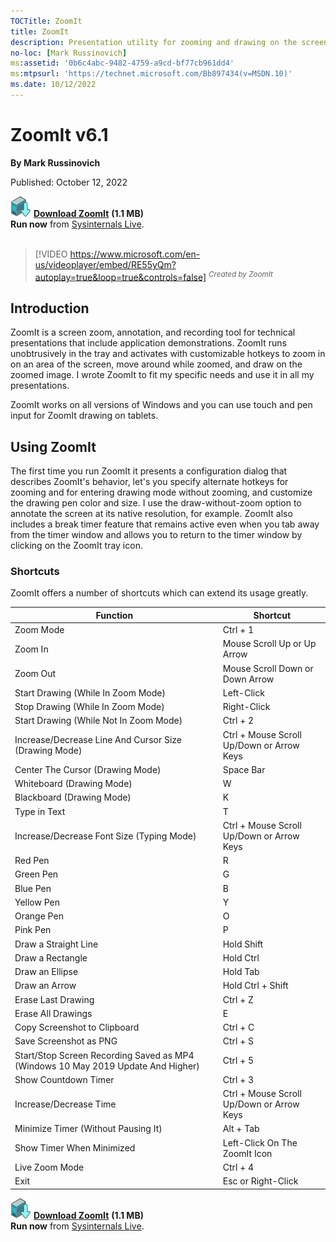 ```yaml
--- 
TOCTitle: ZoomIt
title: ZoomIt
description: Presentation utility for zooming and drawing on the screen.
no-loc: [Mark Russinovich]
ms:assetid: '0b6c4abc-9482-4759-a9cd-bf77cb961dd4'
ms:mtpsurl: 'https://technet.microsoft.com/Bb897434(v=MSDN.10)'
ms.date: 10/12/2022
---
```


# ZoomIt v6.1

**By Mark Russinovich**

Published: October 12, 2022

[![Download](media/shared/Download_sm.png)](https://download.sysinternals.com/files/ZoomIt.zip) [**Download ZoomIt**](https://download.sysinternals.com/files/ZoomIt.zip) **(1.1 MB)**  
**Run now** from [Sysinternals Live](https://live.sysinternals.com/ZoomIt.exe).
<br><br>
> [!VIDEO https://www.microsoft.com/en-us/videoplayer/embed/RE55yQm?autoplay=true&loop=true&controls=false]
<sup>*Created by ZoomIt*</sup>

## Introduction

ZoomIt is a screen zoom, annotation, and recording tool for technical presentations
that include application demonstrations. ZoomIt runs unobtrusively in
the tray and activates with customizable hotkeys to zoom in on an area
of the screen, move around while zoomed, and draw on the zoomed image. I
wrote ZoomIt to fit my specific needs and use it in all my
presentations.

ZoomIt works on all versions of Windows and you can use touch and pen input for
ZoomIt drawing on tablets.  

## Using ZoomIt

The first time you run ZoomIt it presents a configuration dialog that
describes ZoomIt's behavior, let's you specify alternate hotkeys for
zooming and for entering drawing mode without zooming, and customize the
drawing pen color and size. I use the draw-without-zoom option to
annotate the screen at its native resolution, for example. ZoomIt also
includes a break timer feature that remains active even when you tab
away from the timer window and allows you to return to the timer window
by clicking on the ZoomIt tray icon.  
  
### Shortcuts

ZoomIt offers a number of shortcuts which can extend its usage greatly.

|  Function | Shortcut  |
|---|---|
| Zoom Mode | Ctrl + 1 |
| Zoom In | Mouse Scroll Up or Up Arrow |
| Zoom Out | Mouse Scroll Down or Down Arrow |
| Start Drawing (While In Zoom Mode) | Left-Click  |
| Stop Drawing (While In Zoom Mode) | Right-Click  |
| Start Drawing (While Not In Zoom Mode) | Ctrl + 2  |
| Increase/Decrease Line And Cursor Size (Drawing Mode) | Ctrl + Mouse Scroll Up/Down or Arrow Keys |
| Center The Cursor (Drawing Mode) | Space Bar |
| Whiteboard (Drawing Mode) | W |
| Blackboard (Drawing Mode) | K |
| Type in Text | T |
| Increase/Decrease Font Size (Typing Mode) | Ctrl + Mouse Scroll Up/Down or Arrow Keys |
| Red Pen | R |
| Green Pen | G |
| Blue Pen | B |
| Yellow Pen | Y |
| Orange Pen | O |
| Pink Pen | P |
| Draw a Straight Line | Hold Shift |
| Draw a Rectangle | Hold Ctrl |
| Draw an Ellipse | Hold Tab |
| Draw an Arrow | Hold Ctrl + Shift |
| Erase Last Drawing | Ctrl + Z |
| Erase All Drawings | E |
| Copy Screenshot to Clipboard | Ctrl + C |
| Save Screenshot as PNG | Ctrl + S |
| Start/Stop Screen Recording Saved as MP4 (Windows 10 May 2019 Update And Higher) | Ctrl + 5 |
| Show Countdown Timer | Ctrl + 3 |
| Increase/Decrease Time | Ctrl + Mouse Scroll Up/Down or Arrow Keys |
| Minimize Timer (Without Pausing It) | Alt + Tab |
| Show Timer When Minimized | Left-Click On The ZoomIt Icon |
| Live Zoom Mode | Ctrl + 4 |
| Exit | Esc or Right-Click |

[![Download](media/shared/Download_sm.png)](https://download.sysinternals.com/files/ZoomIt.zip) [**Download ZoomIt**](https://download.sysinternals.com/files/ZoomIt.zip) **(1.1 MB)**  
**Run now** from [Sysinternals Live](https://live.sysinternals.com/ZoomIt.exe).
